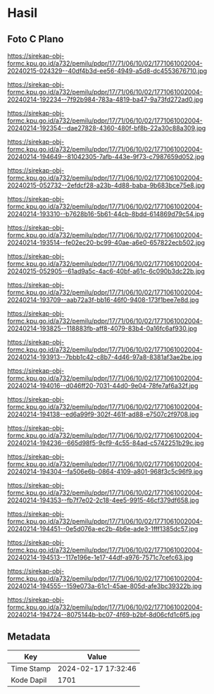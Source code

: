 # Hasil

## Foto C Plano

https://sirekap-obj-formc.kpu.go.id/a732/pemilu/pdpr/17/71/06/10/02/1771061002004-20240215-024329--40df4b3d-ee56-4949-a5d8-dc4553676710.jpg

https://sirekap-obj-formc.kpu.go.id/a732/pemilu/pdpr/17/71/06/10/02/1771061002004-20240214-192234--7f92b984-783a-4819-ba47-9a73fd272ad0.jpg

https://sirekap-obj-formc.kpu.go.id/a732/pemilu/pdpr/17/71/06/10/02/1771061002004-20240214-192354--dae27828-4360-480f-bf8b-22a30c88a309.jpg

https://sirekap-obj-formc.kpu.go.id/a732/pemilu/pdpr/17/71/06/10/02/1771061002004-20240214-194649--81042305-7afb-443e-9f73-c7987659d052.jpg

https://sirekap-obj-formc.kpu.go.id/a732/pemilu/pdpr/17/71/06/10/02/1771061002004-20240215-052732--2efdcf28-a23b-4d88-baba-9b683bce75e8.jpg

https://sirekap-obj-formc.kpu.go.id/a732/pemilu/pdpr/17/71/06/10/02/1771061002004-20240214-193310--b7628b16-5b61-44cb-8bdd-614869d79c54.jpg

https://sirekap-obj-formc.kpu.go.id/a732/pemilu/pdpr/17/71/06/10/02/1771061002004-20240214-193514--fe02ec20-bc99-40ae-a6e0-657822ecb502.jpg

https://sirekap-obj-formc.kpu.go.id/a732/pemilu/pdpr/17/71/06/10/02/1771061002004-20240215-052905--61ad9a5c-4ac6-40bf-a61c-6c090b3dc22b.jpg

https://sirekap-obj-formc.kpu.go.id/a732/pemilu/pdpr/17/71/06/10/02/1771061002004-20240214-193709--aab72a3f-bb16-46f0-9408-173f1bee7e8d.jpg

https://sirekap-obj-formc.kpu.go.id/a732/pemilu/pdpr/17/71/06/10/02/1771061002004-20240214-193825--118883fb-aff8-4079-83b4-0a16fc6af930.jpg

https://sirekap-obj-formc.kpu.go.id/a732/pemilu/pdpr/17/71/06/10/02/1771061002004-20240214-193913--7bbb1c42-c8b7-4d46-97a8-8381af3ae2be.jpg

https://sirekap-obj-formc.kpu.go.id/a732/pemilu/pdpr/17/71/06/10/02/1771061002004-20240214-194016--d046ff20-7031-44d0-9e04-78fe7af6a32f.jpg

https://sirekap-obj-formc.kpu.go.id/a732/pemilu/pdpr/17/71/06/10/02/1771061002004-20240214-194138--ed6a99f9-302f-461f-ad88-e7507c2f9708.jpg

https://sirekap-obj-formc.kpu.go.id/a732/pemilu/pdpr/17/71/06/10/02/1771061002004-20240214-194236--665d98f5-9cf9-4c55-84ad-c5742251b29c.jpg

https://sirekap-obj-formc.kpu.go.id/a732/pemilu/pdpr/17/71/06/10/02/1771061002004-20240214-194304--fa506e6b-0864-4109-a801-968f3c5c96f9.jpg

https://sirekap-obj-formc.kpu.go.id/a732/pemilu/pdpr/17/71/06/10/02/1771061002004-20240214-194353--fb7f7e02-2c18-4ee5-9915-46cf379df658.jpg

https://sirekap-obj-formc.kpu.go.id/a732/pemilu/pdpr/17/71/06/10/02/1771061002004-20240214-194451--0e5d076a-ec2b-4b6e-ade3-1fff1385dc57.jpg

https://sirekap-obj-formc.kpu.go.id/a732/pemilu/pdpr/17/71/06/10/02/1771061002004-20240214-194513--117e196e-1e17-44df-a976-7571c7cefc63.jpg

https://sirekap-obj-formc.kpu.go.id/a732/pemilu/pdpr/17/71/06/10/02/1771061002004-20240214-194555--159e073a-61c1-45ae-805d-afe3bc39322b.jpg

https://sirekap-obj-formc.kpu.go.id/a732/pemilu/pdpr/17/71/06/10/02/1771061002004-20240214-194724--8075144b-bc07-4f69-b2bf-8d06cfd1c6f5.jpg


## Metadata

| Key        | Value               |
| ---------- | ------------------- |
| Time Stamp | 2024-02-17 17:32:46 |
| Kode Dapil | 1701                |



